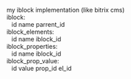 my iblock implementation (like bitrix cms)    
iblock:  
&nbsp;&nbsp;&nbsp;id name parrent_id  
iblock_elements:  
&nbsp;&nbsp;&nbsp;id name iblock_id  
iblock_properties:  
&nbsp;&nbsp;&nbsp;id name iblock_id  
iblock_prop_value:  
&nbsp;&nbsp;&nbsp;id value prop_id el_id  
